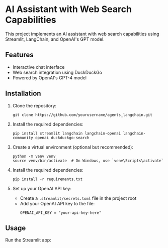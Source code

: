 # AI Assistant with Web Search Capabilities

This project implements an AI assistant with web search capabilities using Streamlit, LangChain, and OpenAI's GPT model.

## Features

- Interactive chat interface
- Web search integration using DuckDuckGo
- Powered by OpenAI's GPT-4 model

## Installation

1. Clone the repository:
   ```
   git clone https://github.com/yourusername/agents_langchain.git
   ```

2. Install the required dependencies:
   ```
   pip install streamlit langchain langchain-openai langchain-community openai duckduckgo-search
   ```

3. Create a virtual environment (optional but recommended):
   ```
   python -m venv venv
   source venv/bin/activate  # On Windows, use `venv\Scripts\activate`
   ```

4. Install the required dependencies:
   ```
   pip install -r requirements.txt
   ```

3. Set up your OpenAI API key:
   - Create a `.streamlit/secrets.toml` file in the project root
   - Add your OpenAI API key to the file:
     ```
     OPENAI_API_KEY = "your-api-key-here"
     ```

## Usage

Run the Streamlit app:
